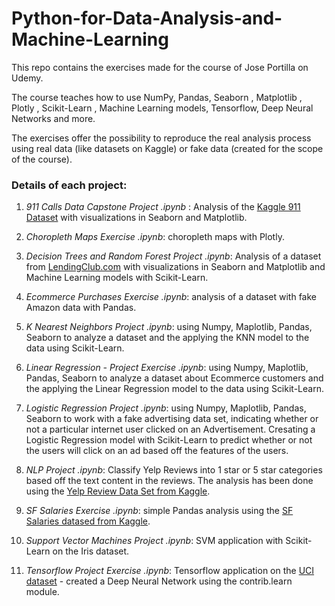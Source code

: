 # Python-for-Data-Analysis-and-Machine-Learning

This repo contains the exercises made for the course of Jose Portilla on Udemy.

The course teaches how to use NumPy, Pandas, Seaborn , Matplotlib , Plotly , Scikit-Learn , Machine Learning models, Tensorflow, Deep Neural Networks and more.

The exercises offer the possibility to reproduce the real analysis process using real data (like datasets on Kaggle) or fake data (created for the scope of the course).

### Details of each project: ###

1. *911 Calls Data Capstone Project .ipynb* : Analysis of the [Kaggle 911 Dataset](https://www.kaggle.com/mchirico/montcoalert) with visualizations in Seaborn and Matplotlib.

2. *Choropleth Maps Exercise .ipynb*: choropleth maps with Plotly.

3. *Decision Trees and Random Forest Project .ipynb*: Analysis of a dataset from [LendingClub.com](https://www.lendingclub.com/) with visualizations in Seaborn and Matplotlib and Machine Learning models with Scikit-Learn.

4. *Ecommerce Purchases Exercise .ipynb*: analysis of a dataset with fake Amazon data with Pandas.

5. *K Nearest Neighbors Project .ipynb*: using Numpy, Maplotlib, Pandas, Seaborn to analyze a dataset and the applying the KNN model to the data using Scikit-Learn.

6. *Linear Regression - Project Exercise .ipynb*: using Numpy, Maplotlib, Pandas, Seaborn to analyze a dataset about Ecommerce customers and the applying the Linear Regression model to the data using Scikit-Learn.

7. *Logistic Regression Project .ipynb*: using Numpy, Maplotlib, Pandas, Seaborn to work with a fake advertising data set, indicating whether or not a particular internet user clicked on an Advertisement. Cresating a Logistic Regression model with Scikit-Learn to predict whether or not the users will click on an ad based off the features of the users.

8. *NLP Project .ipynb*: Classify Yelp Reviews into 1 star or 5 star categories based off the text content in the reviews.
The analysis has been done using the [Yelp Review Data Set from Kaggle](https://www.kaggle.com/c/yelp-recsys-2013).

9. *SF Salaries Exercise .ipynb*: simple Pandas analysis using the [SF Salaries datased from Kaggle](https://github.com/marcogdepinto/Python-for-Data-Analysis-and-Machine-Learning/blob/master/SF%20Salaries%20Exercise.ipynb).

10. *Support Vector Machines Project .ipynb*: SVM application with Scikit-Learn on the Iris dataset.

11. *Tensorflow Project Exercise .ipynb*: Tensorflow application on the [UCI dataset](https://archive.ics.uci.edu/ml/datasets/banknote+authentication) - created a Deep Neural Network using the contrib.learn module.
